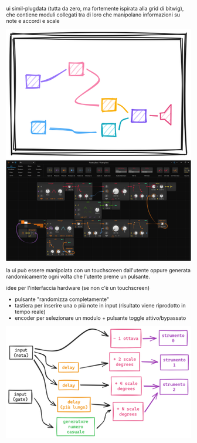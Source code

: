ui simil-plugdata (tutta da zero, ma fortemente ispirata alla grid di bitwig), che contiene moduli collegati tra di loro che manipolano informazioni su note e accordi e scale

![](immagini/giovanni_02_ui.excalidraw.png)
![](immagini/bitwig_grid.png)

la ui può essere manipolata con un touchscreen dall'utente oppure generata randomicamente ogni volta che l'utente preme un pulsante.

idee per l'interfaccia hardware (se non c'è un touchscreen)
* pulsante "randomizza completamente"
* tastiera per inserire una o più note in input (risultato viene riprodotto in tempo reale)
* encoder per selezionare un modulo + pulsante toggle attivo/bypassato

![](immagini/giovanni_02_ui_02.excalidraw.png)